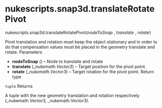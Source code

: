 # nukescripts.snap3d.translateRotatePivot
nukescripts.snap3d.translateRotatePivot(_nodeToSnap_ , _translate_ , _rotate_)

Pivot translation and rotation must keep the object stationary and in order to do that compensation values must be placed in the geometry translate and rotate.
Parameters

  * **nodeToSnap** () – Node to translate and rotate
  * **translate** (__nukemath.Vector3_) – Target position for the pivot point.
  * **rotate** (__nukemath.Vector3_) – Target rotation for the pivot point.
Return type

`tuple`
Returns

A tuple with the new geometry translation and rotation respectively (_nukemath.Vector3, _nukemath.Vector3).